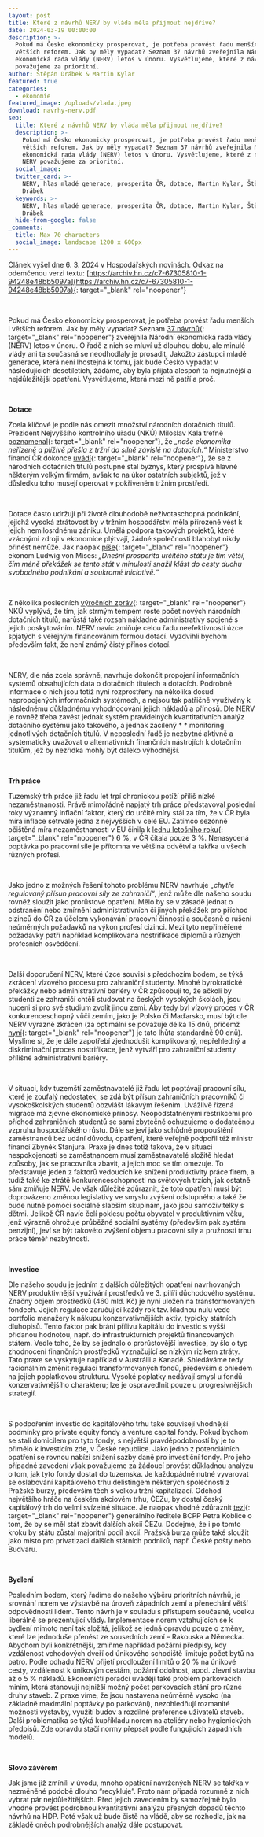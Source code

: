 ```yaml
---
layout: post
title: Které z návrhů NERV by vláda měla přijmout nejdříve?
date: 2024-03-19 00:00:00
description: >-
  Pokud má Česko ekonomicky prosperovat, je potřeba provést řadu menších i
  větších reforem. Jak by měly vypadat? Seznam 37 návrhů zveřejnila Národní
  ekonomická rada vlády (NERV) letos v únoru. Vysvětlujeme, které z návrhů NERV
  považujeme za prioritní.
author: Štěpán Drábek & Martin Kylar
featured: true
categories:
  - ekonomie
featured_image: /uploads/vlada.jpeg
download: navrhy-nerv.pdf
seo:
  title: Které z návrhů NERV by vláda měla přijmout nejdříve?
  description: >-
    Pokud má Česko ekonomicky prosperovat, je potřeba provést řadu menších i
    větších reforem. Jak by měly vypadat? Seznam 37 návrhů zveřejnila Národní
    ekonomická rada vlády (NERV) letos v únoru. Vysvětlujeme, které z návrhů
    NERV považujeme za prioritní.
  social_image:
  twitter_card: >-
    NERV, hlas mladé generace, prosperita ČR, dotace, Martin Kylar, Štěpán
    Drábek
  keywords: >-
    NERV, hlas mladé generace, prosperita ČR, dotace, Martin Kylar, Štěpán
    Drábek
  hide-from-google: false
_comments:
  title: Max 70 characters
  social_image: landscape 1200 x 600px
---
```

Článek vyšel dne 6. 3. 2024 v Hospodářských novinách. Odkaz na odemčenou verzi textu: [https://archiv.hn.cz/c7-67305810-1-94248e48bb5097a](https://archiv.hn.cz/c7-67305810-1-94248e48bb5097a){: target="_blank" rel="noopener"}

&nbsp;

Pokud má Česko ekonomicky prosperovat, je potřeba provést řadu menších i větších reforem. Jak by měly vypadat? Seznam [37 návrhů](https://vlada.gov.cz/cz/ppov/nerv/aktuality/narodni-ekonomicka-rada-vlady-pripravila-navrhy-prorustovych-opatreni-211585/){: target="_blank" rel="noopener"} zveřejnila Národní ekonomická rada vlády (NERV) letos v únoru. O řadě z nich se mluví už dlouhou dobu, ale minulé vlády ani ta současná se neodhodlaly je prosadit. Jakožto zástupci mladé generace, která není lhostejná k tomu, jak bude Česko vypadat v následujících desetiletích, žádáme, aby byla přijata alespoň ta nejnutnější a nejdůležitější opatření. Vysvětlujeme, která mezi ně patří a proč.

&nbsp;

**Dotace**

Zcela klíčové je podle nás omezit množství národních dotačních titulů. Prezident Nejvyššího kontrolního úřadu (NKÚ) Miloslav Kala trefně [poznamenal](https://plus.rozhlas.cz/sef-nku-kala-nase-ekonomika-nerizene-a-plizive-presla-z-trzni-do-silne-zavisle-8964726){: target="_blank" rel="noopener"}, že *„naše ekonomika neřízeně a plíživě přešla z tržní do silně závislé na dotacích.“* Ministerstvo financí ČR dokonce [uvádí](https://www.mfcr.cz/cs/ministerstvo/media/ozdravny-balicek){: target="_blank" rel="noopener"}, že se z národních dotačních titulů postupně stal byznys, který prospívá hlavně některým velkým firmám, avšak to na úkor ostatních subjektů, jež v důsledku toho musejí operovat v pokřiveném tržním prostředí.

&nbsp;

Dotace často udržují při životě dlouhodobě neživotaschopná podnikání, jejichž vysoká ztrátovost by v tržním hospodářství měla přirozeně vést k jejich nemilosrdnému zániku. Umělá podpora takových projektů, které vzácnými zdroji v ekonomice plýtvají, žádné společnosti blahobyt nikdy přinést nemůže. Jak naopak [píše](https://cdn.mises.org/The%20Anti-Capitalistic%20Mentality_3.pdf){: target="_blank" rel="noopener"} ekonom Ludwig von Mises: *„Dnešní prosperita určitého státu je tím větší, čím méně překážek se tento stát v minulosti snažil klást do cesty duchu svobodného podnikání a soukromé iniciativě.“*

&nbsp;

Z několika posledních [výročních zpráv](https://www.nku.cz/cz/publikace-a-dokumenty/vyrocni-zprava/){: target="_blank" rel="noopener"} NKÚ vyplývá, že tím, jak strmým tempem roste počet nových národních dotačních titulů, narůstá také rozsah nákladné administrativy spojené s jejich poskytováním. NERV navíc zmiňuje celou řadu neefektivností úzce spjatých s veřejným financováním formou dotací. Vyzdvihli bychom především fakt, že není známý čistý přínos dotací.

&nbsp;

NERV, dle nás zcela správně, navrhuje dokončit propojení informačních systémů obsahujících data o dotačních titulech a dotacích. Podrobné informace o nich jsou totiž nyní rozprostřeny na několika dosud nepropojených informačních systémech, a nejsou tak patřičně využívány k následnému důkladnému vyhodnocování jejich nákladů a přínosů. Dle NERV je rovněž třeba zavést jednak systém pravidelných kvantitativních analýz dotačního systému jako takového, a jednak zacílený * * monitoring jednotlivých dotačních titulů. V neposlední řadě je nezbytné aktivně a systematicky uvažovat o alternativních finančních nástrojích k dotačním titulům, jež by nezřídka mohly být daleko výhodnější.

&nbsp;

**Trh práce**

Tuzemský trh práce již řadu let trpí chronickou potíží příliš nízké nezaměstnanosti. Právě mimořádně napjatý trh práce představoval poslední roky významný inflační faktor, který do určité míry stál za tím, že v ČR byla míra inflace setrvale jedna z nejvyšších v celé EU. Zatímco sezónně očištěná míra nezaměstnanosti v EU činila k [lednu letošního roku](https://ec.europa.eu/eurostat/web/products-euro-indicators/w/3-01032024-bp){: target="_blank" rel="noopener"} 6 %, v ČR čítala pouze 3 %. Nenasycená poptávka po pracovní síle je přítomna ve většina odvětví a takřka u všech různých profesí.

&nbsp;

Jako jedno z možných řešení tohoto problému NERV navrhuje *„chytře regulovaný přísun pracovní síly ze zahraničí“*, jenž může dle našeho soudu rovněž sloužit jako prorůstové opatření. Mělo by se v zásadě jednat o odstranění nebo zmírnění administrativních či jiných překážek pro příchod cizinců do ČR za účelem vykonávání pracovní činnosti a současně o rušení neúměrných požadavků na výkon profesí cizinci. Mezi tyto nepřiměřené požadavky patří například komplikovaná nostrifikace diplomů a různých profesních osvědčení.

&nbsp;

Další doporučení NERV, které úzce souvisí s předchozím bodem, se týká zkrácení vízového procesu pro zahraniční studenty. Mnohé byrokratické překážky nebo administrativní bariéry v ČR způsobují to, že ačkoli by studenti ze zahraničí chtěli studovat na českých vysokých školách, jsou nuceni si pro své studium zvolit jinou zemi. Aby tedy byl vízový proces v ČR konkurenceschopný vůči zemím, jako je Polsko či Maďarsko, musí být dle NERV výrazně zkrácen (za optimální se považuje délka 15 dnů, přičemž [nyní](https://www.mvcr.cz/clanek/vizum-k-pobytu-nad-90-dnu-dlouhodobe.aspx){: target="_blank" rel="noopener"} je tato lhůta standardně 90 dnů). Myslíme si, že je dále zapotřebí zjednodušit komplikovaný, nepřehledný a diskriminační proces nostrifikace, jenž vytváří pro zahraniční studenty přílišné administrativní bariéry.

&nbsp;

V situaci, kdy tuzemští zaměstnavatelé již řadu let poptávají pracovní sílu, které je zoufalý nedostatek, se zdá být přísun zahraničních pracovníků či vysokoškolských studentů obzvlášť lákavým řešením. Uvážlivě řízená migrace má zjevné ekonomické přínosy. Neopodstatněnými restrikcemi pro příchod zahraničních studentů se sami zbytečně ochuzujeme o dodatečnou vzpruhu hospodářského růstu. Dále se jeví jako schůdné propouštění zaměstnanců bez udání důvodu, opatření, které veřejně podpořil též ministr financí Zbyněk Stanjura. Praxe je dnes totiž taková, že v situaci nespokojenosti se zaměstnancem musí zaměstnavatelé složitě hledat způsoby, jak se pracovníka zbavit, a jejich moc se tím omezuje. To představuje jeden z faktorů vedoucích ke snížení produktivity práce firem, a tudíž také ke ztrátě konkurenceschopnosti na světových trzích, jak ostatně sám zmiňuje NERV. Je však důležité zdůraznit, že toto opatření musí být doprovázeno změnou legislativy ve smyslu zvýšení odstupného a také že bude nutné pomoci sociálně slabším skupinám, jako jsou samoživitelky s dětmi. Jelikož ČR navíc čelí poklesu počtu obyvatel v produktivním věku, jenž výrazně ohrožuje průběžné sociální systémy (především pak systém penzijní), jeví se být takovéto zvýšení objemu pracovní síly a pružnosti trhu práce téměř nezbytností.

&nbsp;

**Investice**

Dle našeho soudu je jedním z dalších důležitých opatření navrhovaných NERV produktivnější využívání prostředků ve 3. pilíři důchodového systému. Značný objem prostředků (460 mld. Kč) je nyní uložen na transformovaných fondech. Jejich regulace zaručující každý rok tzv. kladnou nulu vede portfolio manažery k nákupu konzervativnějších aktiv, typicky státních dluhopisů. Tento faktor pak brání přílivu kapitálu do investic s vyšší přidanou hodnotou, např. do infrastrukturních projektů financovaných státem. Vedle toho, že by se jednalo o prorůstovější investice, by šlo o typ zhodnocení finančních prostředků vyznačující se nízkým rizikem ztráty. Tato praxe se vyskytuje například v Austrálii a Kanadě. Shledáváme tedy racionálním změnit regulaci transformovaných fondů, především s ohledem na jejich poplatkovou strukturu. Vysoké poplatky nedávají smysl u fondů konzervativnějšího charakteru; lze je ospravedlnit pouze u progresivnějších strategií.

&nbsp;

S podpořením investic do kapitálového trhu také souvisejí vhodnější podmínky pro private equity fondy a venture capital fondy. Pokud bychom se stali domicilem pro tyto fondy, s největší pravděpodobností by je to přimělo k investicím zde, v České republice. Jako jedno z potenciálních opatření se rovnou nabízí snížení sazby daně pro investiční fondy. Pro jeho případné zavedení však považujeme za žádoucí provést důkladnou analýzu o tom, jak tyto fondy dostat do tuzemska. Je každopádně nutné vyvarovat se oslabování kapitálového trhu delistingem některých společností z Pražské burzy, především těch s velkou tržní kapitalizací. Odchod největšího hráče na českém akciovém trhu, ČEZu, by dostal český kapitálový trh do velmi svízelné situace. Je naopak vhodné zdůraznit [tezi](https://www.kurzy.cz/zpravy/756353-petr-koblic-bcpp-odkup-akcii-cez-nedava-smysl-byt-statem-naopak-bych-prodal-dalsi-cenne-papiry/){: target="_blank" rel="noopener"} generálního ředitele BCPP Petra Koblice o tom, že by se měl stát zbavit dalších akcií ČEZu. Dodejme, že i po tomto kroku by státu zůstal majoritní podíl akcií. Pražská burza může také sloužit jako místo pro privatizaci dalších státních podniků, např. České pošty nebo Budvaru.

&nbsp;

**Bydlení**

Posledním bodem, který řadíme do našeho výběru prioritních návrhů, je srovnání norem ve výstavbě na úroveň západních zemí a přenechání větší odpovědnosti lidem. Tento návrh je v souladu s přístupem současné, vcelku liberálně se prezentující vlády. Implementace norem vztahujících se k bydlení mimoto není tak složitá, jelikož se jedná opravdu pouze o změny, které lze jednoduše přenést ze sousedních zemí – Rakouska a Německa. Abychom byli konkrétnější, zmiňme například požární předpisy, kdy vzdálenost vchodových dveří od únikového schodiště limituje počet bytů na patro. Podle odhadu NERV přijetí prodloužení limitů o 20 % na únikové cesty, vzdálenost k únikovým cestám, požární odolnost, apod. zlevní stavbu až o 5 % nákladů. Ekonomičtí poradci uvádějí také problém parkovacích minim, která stanovují nejnižší možný počet parkovacích stání pro různé druhy staveb. Z praxe víme, že jsou nastavena neúměrně vysoko (na základně maximální poptávky po parkování), nezohledňují rozmanité možnosti výstavby, využití budov a rozdílné preference uživatelů staveb. Další problematika se týká kupříkladu norem na ateliéry nebo hygienických předpisů. Zde opravdu stačí normy přepsat podle fungujících západních modelů.

&nbsp;

**Slovo závěrem**

Jak jsme již zmínili v úvodu, mnoho opatření navržených NERV se takřka v nezměněné podobě dlouho “recykluje”. Proto nám připadá rozumné z nich vybrat pár nejdůležitějších. Před jejich zavedením by samozřejmě bylo vhodné provést podrobnou kvantitativní analýzu přesných dopadů těchto návrhů na HDP. Poté však už bude čistě na vládě, aby se rozhodla, jak na základě oněch podrobnějších analýz dále postupovat.